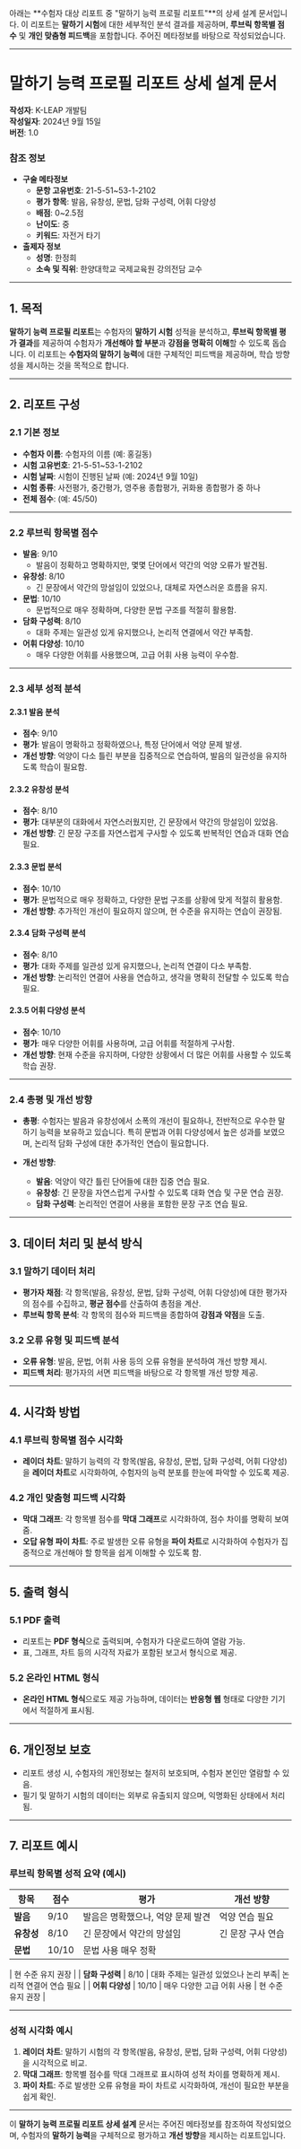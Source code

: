 아래는 **수험자 대상 리포트 중 "말하기 능력 프로필 리포트"**의 상세 설계 문서입니다. 이 리포트는 **말하기 시험**에 대한 세부적인 분석 결과를 제공하며, **루브릭 항목별 점수** 및 **개인 맞춤형 피드백**을 포함합니다. 주어진 메타정보를 바탕으로 작성되었습니다.

---

# **말하기 능력 프로필 리포트 상세 설계 문서**

**작성자**: K-LEAP 개발팀  
**작성일자**: 2024년 9월 15일  
**버전**: 1.0

### **참조 정보**
- **구술 메타정보**
  - **문항 고유번호**: 21-5-51~53-1-2102
  - **평가 항목**: 발음, 유창성, 문법, 담화 구성력, 어휘 다양성
  - **배점**: 0~2.5점
  - **난이도**: 중
  - **키워드**: 자전거 타기
- **출제자 정보**
  - **성명**: 한정희
  - **소속 및 직위**: 한양대학교 국제교육원 강의전담 교수

---

## **1. 목적**

**말하기 능력 프로필 리포트**는 수험자의 **말하기 시험** 성적을 분석하고, **루브릭 항목별 평가 결과**를 제공하여 수험자가 **개선해야 할 부분**과 **강점을 명확히 이해**할 수 있도록 돕습니다. 이 리포트는 **수험자의 말하기 능력**에 대한 구체적인 피드백을 제공하며, 학습 방향성을 제시하는 것을 목적으로 합니다.

---

## **2. 리포트 구성**

### 2.1 **기본 정보**
- **수험자 이름**: 수험자의 이름 (예: 홍길동)
- **시험 고유번호**: 21-5-51~53-1-2102
- **시험 날짜**: 시험이 진행된 날짜 (예: 2024년 9월 10일)
- **시험 종류**: 사전평가, 중간평가, 영주용 종합평가, 귀화용 종합평가 중 하나
- **전체 점수**: (예: 45/50)

---

### 2.2 **루브릭 항목별 점수**

- **발음**: 9/10
  - 발음이 정확하고 명확하지만, 몇몇 단어에서 약간의 억양 오류가 발견됨.
- **유창성**: 8/10
  - 긴 문장에서 약간의 망설임이 있었으나, 대체로 자연스러운 흐름을 유지.
- **문법**: 10/10
  - 문법적으로 매우 정확하며, 다양한 문법 구조를 적절히 활용함.
- **담화 구성력**: 8/10
  - 대화 주제는 일관성 있게 유지했으나, 논리적 연결에서 약간 부족함.
- **어휘 다양성**: 10/10
  - 매우 다양한 어휘를 사용했으며, 고급 어휘 사용 능력이 우수함.

---

### 2.3 **세부 성적 분석**

#### 2.3.1 **발음 분석**
- **점수**: 9/10
- **평가**: 발음이 명확하고 정확하였으나, 특정 단어에서 억양 문제 발생.
- **개선 방향**: 억양이 다소 틀린 부분을 집중적으로 연습하여, 발음의 일관성을 유지하도록 학습이 필요함.

#### 2.3.2 **유창성 분석**
- **점수**: 8/10
- **평가**: 대부분의 대화에서 자연스러웠지만, 긴 문장에서 약간의 망설임이 있었음.
- **개선 방향**: 긴 문장 구조를 자연스럽게 구사할 수 있도록 반복적인 연습과 대화 연습 필요.

#### 2.3.3 **문법 분석**
- **점수**: 10/10
- **평가**: 문법적으로 매우 정확하고, 다양한 문법 구조를 상황에 맞게 적절히 활용함.
- **개선 방향**: 추가적인 개선이 필요하지 않으며, 현 수준을 유지하는 연습이 권장됨.

#### 2.3.4 **담화 구성력 분석**
- **점수**: 8/10
- **평가**: 대화 주제를 일관성 있게 유지했으나, 논리적 연결이 다소 부족함.
- **개선 방향**: 논리적인 연결어 사용을 연습하고, 생각을 명확히 전달할 수 있도록 학습 필요.

#### 2.3.5 **어휘 다양성 분석**
- **점수**: 10/10
- **평가**: 매우 다양한 어휘를 사용하며, 고급 어휘를 적절하게 구사함.
- **개선 방향**: 현재 수준을 유지하며, 다양한 상황에서 더 많은 어휘를 사용할 수 있도록 학습 권장.

---

### 2.4 **총평 및 개선 방향**

- **총평**: 수험자는 발음과 유창성에서 소폭의 개선이 필요하나, 전반적으로 우수한 말하기 능력을 보유하고 있습니다. 특히 문법과 어휘 다양성에서 높은 성과를 보였으며, 논리적 담화 구성에 대한 추가적인 연습이 필요합니다.
  
- **개선 방향**:
  - **발음**: 억양이 약간 틀린 단어들에 대한 집중 연습 필요.
  - **유창성**: 긴 문장을 자연스럽게 구사할 수 있도록 대화 연습 및 구문 연습 권장.
  - **담화 구성력**: 논리적인 연결어 사용을 포함한 문장 구조 연습 필요.

---

## **3. 데이터 처리 및 분석 방식**

### 3.1 **말하기 데이터 처리**
- **평가자 채점**: 각 항목(발음, 유창성, 문법, 담화 구성력, 어휘 다양성)에 대한 평가자의 점수를 수집하고, **평균 점수**를 산출하여 총점을 계산.
- **루브릭 항목 분석**: 각 항목의 점수와 피드백을 종합하여 **강점과 약점**을 도출.
  
### 3.2 **오류 유형 및 피드백 분석**
- **오류 유형**: 발음, 문법, 어휘 사용 등의 오류 유형을 분석하여 개선 방향 제시.
- **피드백 처리**: 평가자의 서면 피드백을 바탕으로 각 항목별 개선 방향 제공.

---

## **4. 시각화 방법**

### 4.1 **루브릭 항목별 점수 시각화**
- **레이더 차트**: 말하기 능력의 각 항목(발음, 유창성, 문법, 담화 구성력, 어휘 다양성)을 **레이더 차트**로 시각화하여, 수험자의 능력 분포를 한눈에 파악할 수 있도록 제공.

### 4.2 **개인 맞춤형 피드백 시각화**
- **막대 그래프**: 각 항목별 점수를 **막대 그래프**로 시각화하여, 점수 차이를 명확히 보여줌.
- **오답 유형 파이 차트**: 주로 발생한 오류 유형을 **파이 차트**로 시각화하여 수험자가 집중적으로 개선해야 할 항목을 쉽게 이해할 수 있도록 함.

---

## **5. 출력 형식**

### 5.1 **PDF 출력**
- 리포트는 **PDF 형식**으로 출력되며, 수험자가 다운로드하여 열람 가능.
- 표, 그래프, 차트 등의 시각적 자료가 포함된 보고서 형식으로 제공.

### 5.2 **온라인 HTML 형식**
- **온라인 HTML 형식**으로도 제공 가능하며, 데이터는 **반응형 웹** 형태로 다양한 기기에서 적절하게 표시됨.

---

## **6. 개인정보 보호**

- 리포트 생성 시, 수험자의 개인정보는 철저히 보호되며, 수험자 본인만 열람할 수 있음.
- 필기 및 말하기 시험의 데이터는 외부로 유출되지 않으며, 익명화된 상태에서 처리됨.

---

## **7. 리포트 예시**

### **루브릭 항목별 성적 요약 (예시)**

| 항목             | 점수  | 평가                                 | 개선 방향                           |
|------------------|-------|--------------------------------------|-------------------------------------|
| **발음**         | 9/10  | 발음은 명확했으나, 억양 문제 발견    | 억양 연습 필요                     |
| **유창성**       | 8/10  | 긴 문장에서 약간의 망설임            | 긴 문장 구사 연습                  |
| **문법**         | 10/10 | 문법 사용 매우 정확                 

 | 현 수준 유지 권장                  |
| **담화 구성력**  | 8/10  | 대화 주제는 일관성 있었으나 논리 부족| 논리적 연결어 연습 필요            |
| **어휘 다양성**  | 10/10 | 매우 다양한 고급 어휘 사용           | 현 수준 유지 권장                  |

---

### **성적 시각화 예시**
1. **레이더 차트**: 말하기 시험의 각 항목(발음, 유창성, 문법, 담화 구성력, 어휘 다양성)을 시각적으로 비교.
2. **막대 그래프**: 항목별 점수를 막대 그래프로 표시하여 성적 차이를 명확하게 제시.
3. **파이 차트**: 주로 발생한 오류 유형을 파이 차트로 시각화하여, 개선이 필요한 부분을 쉽게 확인.

---

이 **말하기 능력 프로필 리포트 상세 설계** 문서는 주어진 메타정보를 참조하여 작성되었으며, 수험자의 **말하기 능력**을 구체적으로 평가하고 **개선 방향**을 제시하는 리포트입니다.